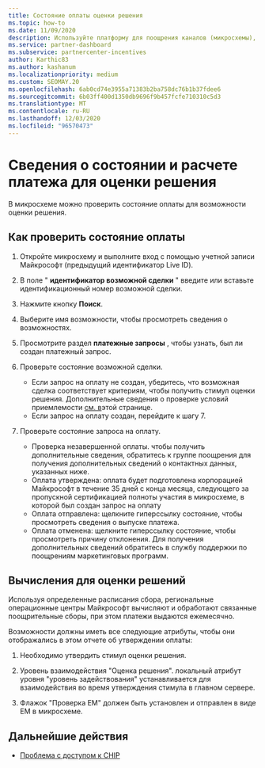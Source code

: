 ```yaml
---
title: Состояние оплаты оценки решения
ms.topic: how-to
ms.date: 11/09/2020
description: Используйте платформу для поощрения каналов (микросхемы), чтобы найти сведения о возможностях оценки решения, их вычислениях и состоянии оплаты.
ms.service: partner-dashboard
ms.subservice: partnercenter-incentives
author: Karthic83
ms.author: kashanum
ms.localizationpriority: medium
ms.custom: SEOMAY.20
ms.openlocfilehash: 6ab0cd74e3955a71383b2ba758dc76b1b37fdee6
ms.sourcegitcommit: 6b03ff400d1350db9696f9b457fcfe710310c5d3
ms.translationtype: MT
ms.contentlocale: ru-RU
ms.lasthandoff: 12/03/2020
ms.locfileid: "96570473"
---
```

# <a name="solution-assessment-payment-status-and-calculation-info"></a>Сведения о состоянии и расчете платежа для оценки решения

В микросхеме можно проверить состояние оплаты для возможности оценки решения.

## <a name="how-to-review-your-payment-status"></a>Как проверить состояние оплаты

1. Откройте микросхему и выполните вход с помощью учетной записи Майкрософт (предыдущий идентификатор Live ID).
2. В поле " **идентификатор возможной сделки** " введите или вставьте идентификационный номер возможной сделки.
3. Нажмите кнопку **Поиск**.
4. Выберите имя возможности, чтобы просмотреть сведения о возможностях.
5. Просмотрите раздел **платежные запросы** , чтобы узнать, был ли создан платежный запрос.
6. Проверьте состояние возможной сделки.

    - Если запрос на оплату не создан, убедитесь, что возможная сделка соответствует критериям, чтобы получить стимул оценки решения. Дополнительные сведения о проверке условий приемлемости [см. в](chip-solution-assessment.md)этой странице.
    - Если запрос на оплату создан, перейдите к шагу 7.
7. Проверьте состояние запроса на оплату.

    - Проверка незавершенной оплаты. чтобы получить дополнительные сведения, обратитесь к группе поощрения для получения дополнительных сведений о контактных данных, указанных ниже.
    - Оплата утверждена: оплата будет подготовлена корпорацией Майкрософт в течение 35 дней с конца месяца, следующего за пропускной сертификацией полноты участия в микросхеме, в которой был создан запрос на оплату
    -  Оплата отправлена: щелкните гиперссылку состояние, чтобы просмотреть сведения о выпуске платежа.
    - Оплата отменена: щелкните гиперссылку состояние, чтобы просмотреть причину отклонения. Для получения дополнительных сведений обратитесь в службу поддержки по поощрениям маркетинговых программ.

## <a name="calculations-for-solutions-assessment"></a>Вычисления для оценки решений

Используя определенные расписания сбора, региональные операционные центры Майкрософт вычисляют и обработают связанные поощрительные сборы, при этом платежи выдаются ежемесячно.

Возможности должны иметь все следующие атрибуты, чтобы они отображались в этом отчете об утверждении оплаты:

1. Необходимо утвердить стимул оценки решения.

1. Уровень взаимодействия "Оценка решения". локальный атрибут уровня "уровень задействования" устанавливается для взаимодействия во время утверждения стимула в главном сервере.
 
1. Флажок "Проверка EM" должен быть установлен и отправлен в виде EM в микросхеме.

## <a name="next-steps"></a>Дальнейшие действия

- [Проблема с доступом к CHIP](chip-access-trouble.md) 
